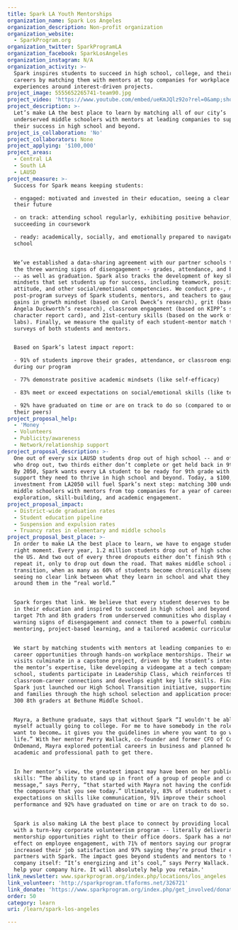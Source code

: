 ```yaml
---
title: Spark LA Youth Mentorships
organization_name: Spark Los Angeles
organization_description: Non-profit organization
organization_website:
  - SparkProgram.org
organization_twitter: SparkProgramLA
organization_facebook: SparkLosAngeles
organization_instagram: N/A
organization_activity: >-
  Spark inspires students to succeed in high school, college, and their future
  careers by matching them with mentors at top companies for workplace learning
  experiences around interest-driven projects.
project_image: 5555652265741-team90.jpg
project_video: 'https://www.youtube.com/embed/ueKmJQlz92o?rel=0&amp;showinfo=0'
project_description: >-
  Let’s make LA the best place to learn by matching all of our city’s
  underserved middle schoolers with mentors at leading companies to support
  their success in high school and beyond.
project_is_collaboration: 'No'
project_collaborators: None
project_applying: '$100,000'
project_areas:
  - Central LA
  - South LA
  - LAUSD
project_measure: >-
  Success for Spark means keeping students:

  - engaged: motivated and invested in their education, seeing a clear path to
  their future

  - on track: attending school regularly, exhibiting positive behavior, and
  succeeding in coursework

  - ready: academically, socially, and emotionally prepared to navigate high
  school


  We’ve established a data-sharing agreement with our partner schools to monitor
  the three warning signs of disengagement -- grades, attendance, and behavior
  -- as well as graduation. Spark also tracks the development of key skills and
  mindsets that set students up for success, including teamwork, positive
  attitude, and other social/emotional competencies. We conduct pre-, mid-, and
  post-program surveys of Spark students, mentors, and teachers to gauge student
  gains in growth mindset (based on Carol Dweck’s research), grit (based on
  Angela Duckworth’s research), classroom engagement (based on KIPP’s school
  character report card), and 21st-century skills (based on the work of MHA
  labs). Finally, we measure the quality of each student-mentor match through
  surveys of both students and mentors.


  Based on Spark’s latest impact report:

  - 91% of students improve their grades, attendance, or classroom engagement
  during our program

  - 77% demonstrate positive academic mindsets (like self-efficacy)

  - 83% meet or exceed expectations on social/emotional skills (like teamwork)

  - 92% have graduated on time or are on track to do so (compared to only 68% of
  their peers)
project_proposal_help:
  - 'Money '
  - Volunteers
  - Publicity/awareness
  - Network/relationship support
project_proposal_description: >-
  One out of every six LAUSD students drop out of high school -- and of those
  who drop out, two thirds either don’t complete or get held back in 9th grade.
  By 2050, Spark wants every LA student to be ready for 9th grade with the
  support they need to thrive in high school and beyond. Today, a $100,000
  investment from LA2050 will fuel Spark’s next step: matching 300 underserved
  middle schoolers with mentors from top companies for a year of career
  exploration, skill-building, and academic engagement.
project_proposal_impact:
  - District-wide graduation rates
  - Student education pipeline
  - Suspension and expulsion rates
  - Truancy rates in elementary and middle schools
project_proposal_best_place: >-
  In order to make LA the best place to learn, we have to engage students at the
  right moment. Every year, 1.2 million students drop out of high schools across
  the US. And two out of every three dropouts either don’t finish 9th grade or
  repeat it, only to drop out down the road. That makes middle school a critical
  transition, when as many as 60% of students become chronically disengaged,
  seeing no clear link between what they learn in school and what they see
  around them in the “real world.”


  Spark forges that link. We believe that every student deserves to be engaged
  in their education and inspired to succeed in high school and beyond. So we
  target 7th and 8th graders from underserved communities who display early
  warning signs of disengagement and connect them to a powerful combination of
  mentoring, project-based learning, and a tailored academic curriculum.


  We start by matching students with mentors at leading companies to explore new
  career opportunities through hands-on workplace mentorships. Their weekly
  visits culminate in a capstone project, driven by the student’s interests and
  the mentor’s expertise, like developing a videogame at a tech company. Back at
  school, students participate in Leadership Class, which reinforces these
  classroom-career connections and develops eight key life skills. Finally,
  Spark just launched our High School Transition initiative, supporting students
  and families through the high school selection and application process, with
  300 8th graders at Bethune Middle School.


  Mayra, a Bethune graduate, says that without Spark “I wouldn't be able to see
  myself actually going to college. For me to have somebody in the role that I
  want to become… it gives you the guidelines in where you want to go with your
  life.” With her mentor Perry Wallack, co-founder and former CFO of Cornerstone
  OnDemand, Mayra explored potential careers in business and planned her
  academic and professional path to get there. 


  In her mentor’s view, the greatest impact may have been on her public speaking
  skills: “The ability to stand up in front of a group of people and convey a
  message,” says Perry, “that started with Mayra not having the confidence and
  the composure that you see today.” Ultimately, 83% of students meet or exceed
  expectations on skills like communication, 91% improve their school
  performance and 92% have graduated on time or are on track to do so.


  Spark is also making LA the best place to connect by providing local companies
  with a turn-key corporate volunteerism program -- literally delivering
  mentorship opportunities right to their office doors. Spark has a noticeable
  effect on employee engagement, with 71% of mentors saying our program
  increased their job satisfaction and 97% saying they’re proud their employer
  partners with Spark. The impact goes beyond students and mentors to the
  company itself: “It’s energizing and it’s cool,” says Perry Wallack. “It will
  help your company hire. It will absolutely help you retain.'
link_newsletter: www.sparkprogram.org/index.php/locations/los_angeles
link_volunteer: 'http://sparkprogram.tfaforms.net/326721'
link_donate: 'https://www.sparkprogram.org/index.php/get_involved/donate'
order: 50
category: learn
uri: /learn/spark-los-angeles

---
```

